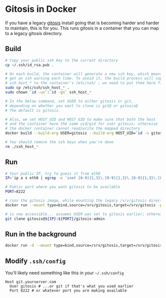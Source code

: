 # Gitosis in Docker

If you have a legacy [gitosis](https://github.com/tv42/gitosis) install going that is becoming harder and harder to maintain, this is for you. This runs gitosis in a container that you can map to a legacy gitosis directory.

## Build

```bash
# Copy your public ssh key to the current directory
cp ~/.ssh/id_rsa.pub .

# On each build, the container will generate a new ssh key, which means you'll
# get an ssh warning each time. To avoid it, the build process will copy
# ssh_host_* to the container's /etc/ssh/ ; we need to put them here first.
sudo cp /etc/ssh/ssh_host_* .
sudo chown `id -un`:`id -gn` ssh_host_*

# In the below command, set USER to either gitosis or git,
# depending on whether you want to clone is git@ or gitosis@
# The default is gitosis.

# Also, we set HOST_UID and HOST_GID to make sure that both the host
# and the container have the same uid/gid for user gitosis; otherwise
# the docker container cannot read/write the mapped directory
docker build --build-arg USER=gitosis --build-arg HOST_UID=`id -u gitosis` --build-arg HOST_GID=`id -g gitosis`  -t gitosis .

# You should remove the ssh keys when you're done
rm ./ssh_host_*
```

## Run

```bash
# Your public IP, try to guess it from eth0
IP=`ip a s eth0 | egrep -o 'inet [0-9]{1,3}\.[0-9]{1,3}\.[0-9]{1,3}\.[0-9]{1,3}' | cut -d' ' -f2 | head -1`

# Public port where you want gitosis to be available
PORT=8222

# runs the gitosis image, while mounting the legacy /srv/gitosis directory and makes it accessible
docker run --mount type=bind,source=/srv/gitosis,target=/srv/gitosis -p $IP:$PORT:22 -it gitosis:latest

# is now accessible... assumes USER was set to gitosis earlier; otherwise use git@
git clone gitosis@${IP}:${PORT}/gitosis-admin
```

## Run in the background

```bash
docker run -d --mount type=bind,source=/srv/gitosis,target=/srv/gitosis -p ${IP}:${PORT}:22 gitosis:latest
```

## Modify `.ssh/config`

You'll likely need something like this in your `~/.ssh/config`

```
Host git.yourserver.com
  User gitosis # ...or git if that's what you used earlier
  Port 8222 # or whatever port you are making available
```

